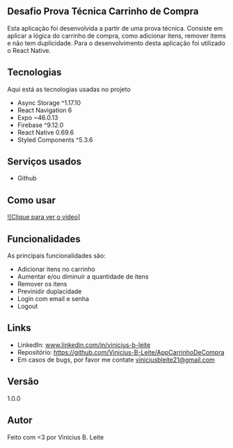 

## Desafio Prova Técnica Carrinho de Compra
Esta aplicação foi desenvolvida a partir de uma prova técnica. Consiste em aplicar a lógica do carrinho de compra, como adicionar itens, remover items e não tem duplicidade.
Para o desenvolvimento desta aplicação foi utilizado o React Native.

## Tecnologias
>
Aqui está as tecnologias usadas no projeto

 - Async Storage  ^1.17.10
 - React Navigation 6
 - Expo ~46.0.13
 - Firebase ^9.12.0
 - React Native 0.69.6
 - Styled Components ^5.3.6
 
 ## Serviços usados
  
  - Github

## Como usar

  [![Clique para ver o vídeo]](github/V%C3%ADdeo%20sem%20t%C3%ADtulo%20%E2%80%90%20Feito%20com%20o%20Clipchamp.mp4)

## Funcionalidades

As principais funcionalidades são:
 - Adicionar itens no carrinho
 - Aumentar e/ou diminuir a quantidade de itens
 - Remover os itens 
 - Previnidir duplacidade
 - Login com email e senha
 - Logout

## Links
 - LinkedIn:  www.linkedin.com/in/vinicius-b-leite
 - Repositório: https://github.com/Vinicius-B-Leite/AppCarrinhoDeCompra
 - Em casos de bugs, por favor me contate
  viniciusbleite21@gmail.com

## Versão
 1.0.0

## Autor

Feito com <3 por Vinicius B. Leite